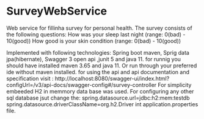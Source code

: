 # SurveyWebService
Web service for fillinha survey for personal health.
	The survey consists of the following questions:
	How was your sleep last night (range: 0(bad) - 10(good))
	How good is your skin condition (range: 0(bad) - 10(good))

Implemented with following technologies: Spring boot maven, Sprig data jpa(hibernate), Swagger 3 open api ,junit 5 and java 11.
for runnig you should have installed maven 3.65 and java 11. Or run through your preferred ide without maven installed.
for using the api and api documentation  and specification visit : http://localhost:8080/swagger-ui/index.html?configUrl=/v3/api-docs/swagger-config#/survey-controller
For simplicity embeeded H2 in memmory data base was used. For configuring any other sql database jsut change the:
spring.datasource.url=jdbc:h2:mem:testdb
spring.datasource.driverClassName=org.h2.Driver 
int application.properties file.
